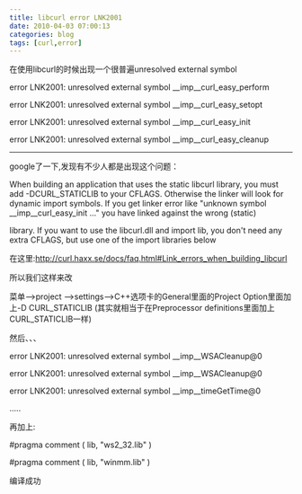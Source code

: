 ```yaml
---
title: libcurl error LNK2001
date: 2010-04-03 07:00:13
categories: blog
tags: [curl,error]
---
```

在使用libcurl的时候出现一个很普遍unresolved external symbol

error LNK2001: unresolved external symbol __imp__curl_easy_perform 

error LNK2001: unresolved external symbol __imp__curl_easy_setopt 

error LNK2001: unresolved external symbol __imp__curl_easy_init 

error LNK2001: unresolved external symbol __imp__curl_easy_cleanup 

---

google了一下,发现有不少人都是出现这个问题：

When building an application that uses the static libcurl library, you must add -DCURL_STATICLIB to your CFLAGS. Otherwise the linker will look for dynamic import symbols. If you get linker error like "unknown symbol __imp__curl_easy_init ..." you have linked against the wrong (static) 

library. If you want to use the libcurl.dll and import lib, you don't need any extra CFLAGS, but use one of the import libraries below

在这里:http://curl.haxx.se/docs/faq.html#Link_errors_when_building_libcurl

所以我们这样来改

菜单-->project -->settings-->C++选项卡的General里面的Project Option里面加上-D CURL_STATICLIB (其实就相当于在Preprocessor definitions里面加上CURL_STATICLIB一样)

然后、、、

error LNK2001: unresolved external symbol __imp__WSACleanup@0

error LNK2001: unresolved external symbol __imp__WSACleanup@0

error LNK2001: unresolved external symbol __imp__timeGetTime@0

.....

再加上:

#pragma comment ( lib, "ws2_32.lib" )

#pragma comment ( lib, "winmm.lib" )

编译成功